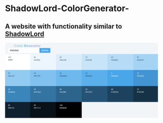 # ShadowLord-ColorGenerator-
## A website with functionality similar to  [ShadowLord](https://noeldelgado.github.io/shadowlord/#462255)

![](src/shades.PNG)
